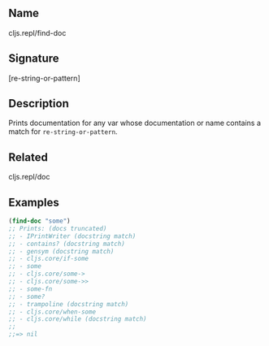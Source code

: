 ## Name
cljs.repl/find-doc

## Signature
[re-string-or-pattern]

## Description

Prints documentation for any var whose documentation or name
contains a match for `re-string-or-pattern`.

## Related
cljs.repl/doc

## Examples

```clj
(find-doc "some")
;; Prints: (docs truncated)
;; - IPrintWriter (docstring match)
;; - contains? (docstring match)
;; - gensym (docstring match)
;; - cljs.core/if-some
;; - some
;; - cljs.core/some->
;; - cljs.core/some->>
;; - some-fn
;; - some?
;; - trampoline (docstring match)
;; - cljs.core/when-some
;; - cljs.core/while (docstring match)
;;
;;=> nil
```
